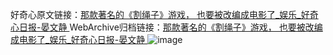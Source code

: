 好奇心原文链接：[那款著名的《割绳子》游戏， 也要被改编成电影了_娱乐_好奇心日报-晏文静 ](https://www.qdaily.com/articles/10635.html)
WebArchive归档链接：[那款著名的《割绳子》游戏， 也要被改编成电影了_娱乐_好奇心日报-晏文静 ](http://web.archive.org/web/20190623161216/https://www.qdaily.com/articles/10635.html)
![image](http://ww3.sinaimg.cn/large/007d5XDply1g3w3ms7tucj30u03gb1kx)